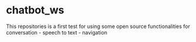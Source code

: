 # chatbot_ws
This repositories is a first test for using some open source functionalities for conversation - speech to text - navigation
